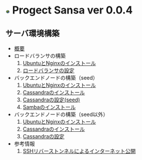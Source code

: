 # <img src="ロゴマーク/Sansa2023.png" width="2.3%"> Progect Sansa ver 0.0.4

## サーバ環境構築
- [概要](サーバ環境構築/概要.md)
- ロードバランサの構築
   1. [UbuntuとNginxのインストール](サーバ環境構築/UbuntuとNginxのインストール.md)
   1. [ロードバランサの設定](サーバ環境構築/ロードバランサの設定.md) 
- バックエンドノードの構築（seed）
   1. [UbuntuとNginxのインストール](サーバ環境構築/UbuntuとNginxのインストール.md)
   1. [Cassandraのインストール](サーバ環境構築/Cassandraのインストール.md)
   1. [Cassandraの設定(seed)](サーバ環境構築/Cassandraの設定(seed).md)
   1. [Sambaのインストール](サーバ環境構築/Sambaのインストール.md)
- バックエンドノードの構築（seed以外）
   1. [UbuntuとNginxのインストール](サーバ環境構築/UbuntuとNginxのインストール.md)
   1. [Cassandraのインストール](サーバ環境構築/Cassandraのインストール.md)
   1. [Cassandraの設定](サーバ環境構築/Cassandraの設定.md)
- 参考情報
   1. [SSHリバーストンネルによるインターネット公開](サーバ環境構築/SSHリバーストンネルによるインターネット公開.md)
